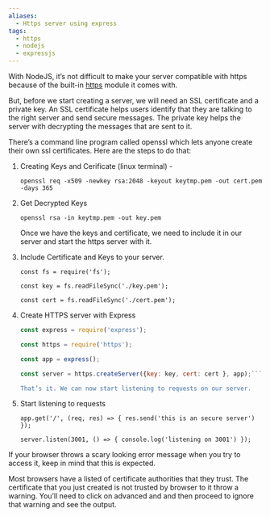 ```yaml
---
aliases:
  - Https server using express
tags:
  - https
  - nodejs
  - expressjs
---
```

With NodeJS, it’s not difficult to make your server compatible with https because of the built-in [https](https://nodejs.org/api/https.html) module it comes with.

But, before we start creating a server, we will need an SSL certificate and a private key. An SSL certificate helps users identify that they are talking to the right server and send secure messages. The private key helps the server with decrypting the messages that are sent to it.

There’s a command line program called openssl which lets anyone create their own ssl certificates. Here are the steps to do that:

1. Creating Keys and Cerificate (linux terminal) -

	`openssl req -x509 -newkey rsa:2048 -keyout keytmp.pem -out cert.pem -days 365`

2. Get Decrypted Keys

	`openssl rsa -in keytmp.pem -out key.pem`

	Once we have the keys and certificate, we need to include it in our server and start the https server with it.
3. Include Certificate and Keys to your server.

	`const fs = require('fs');`
	
	`const key = fs.readFileSync('./key.pem');`
	
	`const cert = fs.readFileSync('./cert.pem');`

4. Create HTTPS server with Express

	```js
	const express = require('express');
	
	const https = require('https');
	
	const app = express();
	
	const server = https.createServer({key: key, cert: cert }, app);```

	That’s it. We can now start listening to requests on our server.
5. Start listening to requests

	`app.get('/', (req, res) => { res.send('this is an secure server') });`
	
	`server.listen(3001, () => { console.log('listening on 3001') });`
	
If your browser throws a scary looking error message when you try to access it, keep in mind that this is expected.

Most browsers have a listed of certificate authorities that they trust. The certificate that you just created is not trusted by browser to it throw a warning. You’ll need to click on advanced and and then proceed to ignore that warning and see the output.
